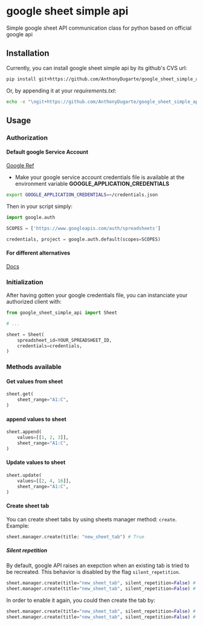# google sheet simple api

Simple google sheet API communication class for python based on official google api

## Installation

Currently, you can install google sheet simple api by its github's CVS url:

```bash
pip install git+https://github.com/AnthonyDugarte/google_sheet_simple_api.git@0.0.1#google_sheet_simple_api
```

Or, by appending it at your _requirements.txt_:

```bash
echo -e "\ngit+https://github.com/AnthonyDugarte/google_sheet_simple_api.git@0.0.1#google_sheet_simple_api" >> requirements.txt
```

## Usage

### Authorization

#### Default google Service Account

[Google Ref](https://google-auth.readthedocs.io/en/latest/reference/google.auth.html#google.auth.default)

- Make your google service account credentials file is available at the environment variable **GOOGLE_APPLICATION_CREDENTIALS**

```bash
export GOOGLE_APPLICATION_CREDENTIALS=~/credentials.json
```

Then in your script simply:

```python
import google.auth

SCOPES = ['https://www.googleapis.com/auth/spreadsheets']

credentials, project = google.auth.default(scopes=SCOPES)

```

#### For different alternatives

[Docs](https://google-auth.readthedocs.io/en/latest/reference/google.auth.html#module-google.auth)

### Initialization

After having gotten your google credentials file, you can instanciate your authorized client with:

```python
from google_sheet_simple_api import Sheet

# ...

sheet = Sheet(
    spreadsheet_id=YOUR_SPREADSHEET_ID,
    credentials=credentials,
)
```

### Methods available

#### Get values from sheet

```python
sheet.get(
    sheet_range="A1:C",
)
```

#### append values to sheet

```python
sheet.append(
    values=[[1, 2, 3]],
    sheet_range="A1:C",
)
```

#### Update values to sheet

```python
sheet.update(
    values=[[2, 4, 16]],
    sheet_range="A1:C",
)
```

#### Create sheet tab

You can create sheet tabs by using sheets manager method: `create`. Example:

```python
sheet.manager.create(title: "new_sheet_tab") # True
```

##### Silent repetition

By default, google API raises an exepction when an existing tab is tried to be recreated. This behavior is disabled by the flag `silent_repetition`.

```python
sheet.manager.create(title="new_sheet_tab", silent_repetition=False) # True
sheet.manager.create(title="new_sheet_tab", silent_repetition=False) # False
```

In order to enable it again, you could then create the tab by:

```python
sheet.manager.create(title="new_sheet_tab", silent_repetition=False) # True
sheet.manager.create(title="new_sheet_tab", silent_repetition=False) # Exepction is raised
```
